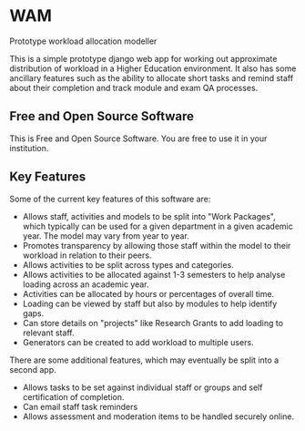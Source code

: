 # WAM
Prototype workload allocation modeller

This is a simple prototype django web app for working out approximate distribution of workload in a Higher Education environment.
It also has some ancillary features such as the ability to allocate short tasks and remind staff about their completion and track
module and exam QA processes.

## Free and Open Source Software

This is Free and Open Source Software. You are free to use it in your institution.

## Key Features

Some of the current key features of this software are:

* Allows staff, activities and models to be split into "Work Packages", which typically can be used for a given department in a given academic year. The model may vary from year to year.
* Promotes transparency by allowing those staff within the model to their workload in relation to their peers.
* Allows activities to be split across types and categories.
* Allows activities to be allocated against 1-3 semesters to help analyse loading across an academic year.
* Activities can be allocated by hours or percentages of overall time.
* Loading can be viewed by staff but also by modules to help identify gaps.
* Can store details on "projects" like Research Grants to add loading to relevant staff.
* Generators can be created to add workload to multiple users.

There are some additional features, which may eventually be split into a second app.

* Allows tasks to be set against individual staff or groups and self certification of completion.
* Can email staff task reminders
* Allows assessment and moderation items to be handled securely online.
